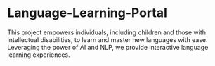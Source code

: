 # Language-Learning-Portal
This project empowers individuals, including children and those with intellectual disabilities, to learn and master new languages with ease. Leveraging the power of AI and NLP, we provide interactive language learning experiences. 
